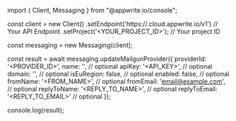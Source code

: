 import { Client, Messaging } from "@appwrite.io/console";

const client = new Client()
    .setEndpoint('https://<REGION>.cloud.appwrite.io/v1') // Your API Endpoint
    .setProject('<YOUR_PROJECT_ID>'); // Your project ID

const messaging = new Messaging(client);

const result = await messaging.updateMailgunProvider({
    providerId: '<PROVIDER_ID>',
    name: '<NAME>', // optional
    apiKey: '<API_KEY>', // optional
    domain: '<DOMAIN>', // optional
    isEuRegion: false, // optional
    enabled: false, // optional
    fromName: '<FROM_NAME>', // optional
    fromEmail: 'email@example.com', // optional
    replyToName: '<REPLY_TO_NAME>', // optional
    replyToEmail: '<REPLY_TO_EMAIL>' // optional
});

console.log(result);
